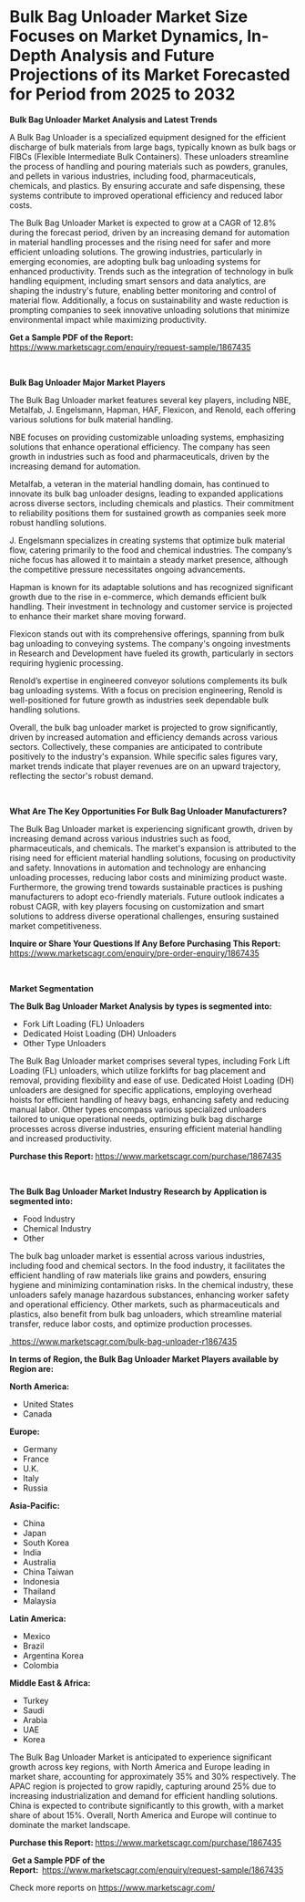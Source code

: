 <p><h1>Bulk Bag Unloader Market Size Focuses on Market Dynamics, In-Depth Analysis and Future Projections of its Market Forecasted for Period from 2025 to 2032</h1></p><p><strong>Bulk Bag Unloader Market Analysis and Latest Trends</strong></p>
<p><p>A Bulk Bag Unloader is a specialized equipment designed for the efficient discharge of bulk materials from large bags, typically known as bulk bags or FIBCs (Flexible Intermediate Bulk Containers). These unloaders streamline the process of handling and pouring materials such as powders, granules, and pellets in various industries, including food, pharmaceuticals, chemicals, and plastics. By ensuring accurate and safe dispensing, these systems contribute to improved operational efficiency and reduced labor costs.</p><p>The Bulk Bag Unloader Market is expected to grow at a CAGR of 12.8% during the forecast period, driven by an increasing demand for automation in material handling processes and the rising need for safer and more efficient unloading solutions. The growing industries, particularly in emerging economies, are adopting bulk bag unloading systems for enhanced productivity. Trends such as the integration of technology in bulk handling equipment, including smart sensors and data analytics, are shaping the industry's future, enabling better monitoring and control of material flow. Additionally, a focus on sustainability and waste reduction is prompting companies to seek innovative unloading solutions that minimize environmental impact while maximizing productivity.</p></p>
<p><strong>Get a Sample PDF of the Report:&nbsp;</strong> <a href="https://www.marketscagr.com/enquiry/request-sample/1867435?utm_campaign=3432&utm_medium=2&utm_source=Github&utm_content=ia&utm_term=10042025&utm_id=bulk-bag-unloader">https://www.marketscagr.com/enquiry/request-sample/1867435</a></p>
<p>&nbsp;</p>
<p><strong>Bulk Bag Unloader Major Market Players</strong></p>
<p><p>The Bulk Bag Unloader market features several key players, including NBE, Metalfab, J. Engelsmann, Hapman, HAF, Flexicon, and Renold, each offering various solutions for bulk material handling. </p><p>NBE focuses on providing customizable unloading systems, emphasizing solutions that enhance operational efficiency. The company has seen growth in industries such as food and pharmaceuticals, driven by the increasing demand for automation. </p><p>Metalfab, a veteran in the material handling domain, has continued to innovate its bulk bag unloader designs, leading to expanded applications across diverse sectors, including chemicals and plastics. Their commitment to reliability positions them for sustained growth as companies seek more robust handling solutions.</p><p>J. Engelsmann specializes in creating systems that optimize bulk material flow, catering primarily to the food and chemical industries. The company’s niche focus has allowed it to maintain a steady market presence, although the competitive pressure necessitates ongoing advancements.</p><p>Hapman is known for its adaptable solutions and has recognized significant growth due to the rise in e-commerce, which demands efficient bulk handling. Their investment in technology and customer service is projected to enhance their market share moving forward.</p><p>Flexicon stands out with its comprehensive offerings, spanning from bulk bag unloading to conveying systems. The company's ongoing investments in Research and Development have fueled its growth, particularly in sectors requiring hygienic processing.</p><p>Renold’s expertise in engineered conveyor solutions complements its bulk bag unloading systems. With a focus on precision engineering, Renold is well-positioned for future growth as industries seek dependable bulk handling solutions.</p><p>Overall, the bulk bag unloader market is projected to grow significantly, driven by increased automation and efficiency demands across various sectors. Collectively, these companies are anticipated to contribute positively to the industry's expansion. While specific sales figures vary, market trends indicate that player revenues are on an upward trajectory, reflecting the sector's robust demand.</p></p>
<p>&nbsp;</p>
<p><strong>What Are The Key Opportunities For Bulk Bag Unloader Manufacturers?</strong></p>
<p><p>The Bulk Bag Unloader market is experiencing significant growth, driven by increasing demand across various industries such as food, pharmaceuticals, and chemicals. The market's expansion is attributed to the rising need for efficient material handling solutions, focusing on productivity and safety. Innovations in automation and technology are enhancing unloading processes, reducing labor costs and minimizing product waste. Furthermore, the growing trend towards sustainable practices is pushing manufacturers to adopt eco-friendly materials. Future outlook indicates a robust CAGR, with key players focusing on customization and smart solutions to address diverse operational challenges, ensuring sustained market competitiveness.</p></p>
<p><strong>Inquire or Share Your Questions If Any Before Purchasing This Report:</strong> <a href="https://www.marketscagr.com/enquiry/pre-order-enquiry/1867435?utm_campaign=3432&utm_medium=2&utm_source=Github&utm_content=ia&utm_term=10042025&utm_id=bulk-bag-unloader">https://www.marketscagr.com/enquiry/pre-order-enquiry/1867435</a></p>
<p>&nbsp;</p>
<p><strong>Market Segmentation</strong></p>
<p><strong>The Bulk Bag Unloader Market Analysis by types is segmented into:</strong></p>
<p><ul><li>Fork Lift Loading (FL) Unloaders</li><li>Dedicated Hoist Loading (DH) Unloaders</li><li>Other Type Unloaders</li></ul></p>
<p><p>The Bulk Bag Unloader market comprises several types, including Fork Lift Loading (FL) unloaders, which utilize forklifts for bag placement and removal, providing flexibility and ease of use. Dedicated Hoist Loading (DH) unloaders are designed for specific applications, employing overhead hoists for efficient handling of heavy bags, enhancing safety and reducing manual labor. Other types encompass various specialized unloaders tailored to unique operational needs, optimizing bulk bag discharge processes across diverse industries, ensuring efficient material handling and increased productivity.</p></p>
<p><strong>Purchase this Report:&nbsp;</strong><a href="https://www.marketscagr.com/purchase/1867435?utm_campaign=3432&utm_medium=2&utm_source=Github&utm_content=ia&utm_term=10042025&utm_id=bulk-bag-unloader">https://www.marketscagr.com/purchase/1867435</a></p>
<p>&nbsp;</p>
<p><strong>The Bulk Bag Unloader Market Industry Research by Application is segmented into:</strong></p>
<p><ul><li>Food Industry</li><li>Chemical Industry</li><li>Other</li></ul></p>
<p><p>The bulk bag unloader market is essential across various industries, including food and chemical sectors. In the food industry, it facilitates the efficient handling of raw materials like grains and powders, ensuring hygiene and minimizing contamination risks. In the chemical industry, these unloaders safely manage hazardous substances, enhancing worker safety and operational efficiency. Other markets, such as pharmaceuticals and plastics, also benefit from bulk bag unloaders, which streamline material transfer, reduce labor costs, and optimize production processes.</p></p>
<p><a href="https://www.marketscagr.com/bulk-bag-unloader-r1867435?utm_campaign=3432&utm_medium=2&utm_source=Github&utm_content=ia&utm_term=10042025&utm_id=bulk-bag-unloader">&nbsp;https://www.marketscagr.com/bulk-bag-unloader-r1867435</a></p>
<p><strong>In terms of Region, the Bulk Bag Unloader Market Players available by Region are:</strong></p>
<p>
    <p> <strong> North America: </strong>
        <ul>
            <li>United States</li>
            <li>Canada</li>
        </ul>
        </p> 
    <p> <strong> Europe: </strong>
        <ul>
            <li>Germany</li>
            <li>France</li>
            <li>U.K.</li>
            <li>Italy</li>
            <li>Russia</li>
        </ul>
        </p> 
    <p> <strong> Asia-Pacific: </strong>
        <ul>
            <li>China</li>
            <li>Japan</li>
            <li>South Korea</li>
            <li>India</li>
            <li>Australia</li>
            <li>China Taiwan</li>
            <li>Indonesia</li>
            <li>Thailand</li>
            <li>Malaysia</li>
        </ul>
        </p> 
    <p> <strong> Latin America: </strong>
        <ul>
            <li>Mexico</li>
            <li>Brazil</li>
            <li>Argentina Korea</li>
            <li>Colombia</li>
        </ul>
        </p> 
    <p> <strong> Middle East & Africa: </strong>
        <ul>
            <li>Turkey</li>
            <li>Saudi</li>
            <li>Arabia</li>
            <li>UAE</li>
            <li>Korea</li>
        </ul>
    </p>
    </p>
<p><p>The Bulk Bag Unloader Market is anticipated to experience significant growth across key regions, with North America and Europe leading in market share, accounting for approximately 35% and 30% respectively. The APAC region is projected to grow rapidly, capturing around 25% due to increasing industrialization and demand for efficient handling solutions. China is expected to contribute significantly to this growth, with a market share of about 15%. Overall, North America and Europe will continue to dominate the market landscape.</p></p>
<p><strong>Purchase this Report: </strong><a href="https://www.marketscagr.com/purchase/1867435?utm_campaign=3432&utm_medium=2&utm_source=Github&utm_content=ia&utm_term=10042025&utm_id=bulk-bag-unloader">https://www.marketscagr.com/purchase/1867435</a></p>
<p>&nbsp;<strong>Get a Sample PDF of the Report:&nbsp;&nbsp;</strong><a href="https://www.marketscagr.com/enquiry/request-sample/1867435?utm_campaign=3432&utm_medium=2&utm_source=Github&utm_content=ia&utm_term=10042025&utm_id=bulk-bag-unloader">https://www.marketscagr.com/enquiry/request-sample/1867435</a></p>
<p><strong></strong></p>
<p>Check more reports on <a href="https://www.marketscagr.com/?utm_campaign=3432&utm_medium=2&utm_source=Github&utm_content=ia&utm_term=10042025&utm_id=bulk-bag-unloader">https://www.marketscagr.com/</a></p>
